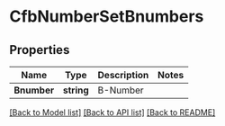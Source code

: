 # CfbNumberSetBnumbers

## Properties

Name | Type | Description | Notes
------------ | ------------- | ------------- | -------------
**Bnumber** | **string** | B-Number | 

[[Back to Model list]](../README.md#documentation-for-models) [[Back to API list]](../README.md#documentation-for-api-endpoints) [[Back to README]](../README.md)


